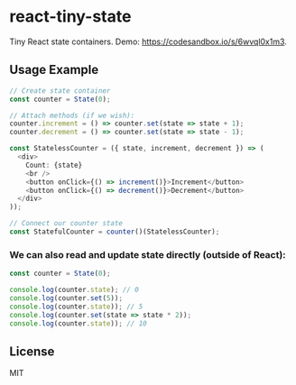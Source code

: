 # react-tiny-state

Tiny React state containers. Demo: https://codesandbox.io/s/6wvql0x1m3.

## Usage Example

```js
// Create state container
const counter = State(0);

// Attach methods (if we wish):
counter.increment = () => counter.set(state => state + 1);
counter.decrement = () => counter.set(state => state - 1);

const StatelessCounter = ({ state, increment, decrement }) => (
  <div>
    Count: {state}
    <br />
    <button onClick={() => increment()}>Increment</button>
    <button onClick={() => decrement()}>Decrement</button>
  </div>
));

// Connect our counter state
const StatefulCounter = counter()(StatelessCounter);
```

### We can also read and update state directly (outside of React):

```js
const counter = State(0);

console.log(counter.state); // 0
console.log(counter.set(5));
console.log(counter.state)); // 5
console.log(counter.set(state => state * 2));
console.log(counter.state)); // 10
```

## License

MIT
